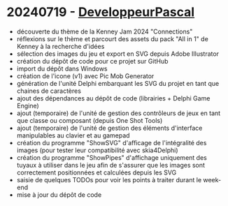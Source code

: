 # 20240719 - [DeveloppeurPascal](https://github.com/DeveloppeurPascal)

* découverte du thème de la Kenney Jam 2024 "Connections"
* réflexions sur le thème et parcourt des assets du pack "All in 1" de Kenney à la recherche d'idées
* sélection des images du jeu et export en SVG depuis Adobe Illustrator
* création du dépôt de code pour ce projet sur GitHub
* import du dépôt dans Windows
* création de l'icone (v1) avec Pic Mob Generator
* génération de l'unité Delphi embarquant les SVG du projet en tant que chaines de caractères
* ajout des dépendances au dépôt de code (librairies + Delphi Game Engine)
* ajout (temporaire) de l'unité de gestion des contrôleurs de jeux en tant que classe ou composant (depuis One Shot Tools)
* ajout (temporaire) de l'unité de gestion des éléments d'interface manipulables au clavier et au gamepad
* création du programme "ShowSVG" d'afficage de l'intégralité des images (pour tester leur compatibilité avec skia4Delphi)
* création du programme "ShowPipes" d'affichage uniquement des tuyaux à utiliser dans le jeu afin de s'assurer que les images sont correctement positionnées et calculées depuis les SVG
* saisie de quelques TODOs pour voir les points à traiter durant le week-end
* mise à jour du dépôt de code
